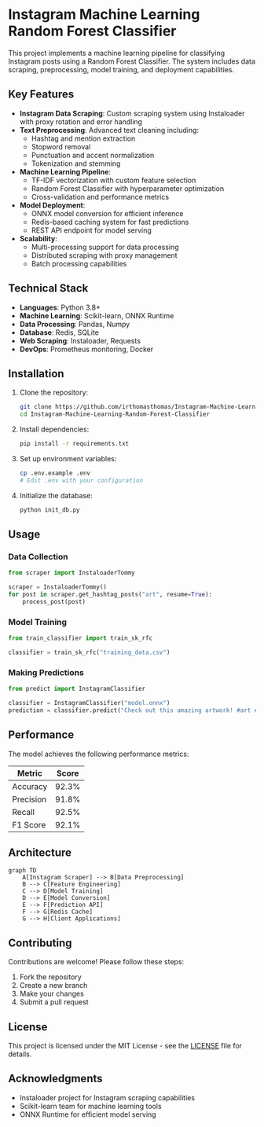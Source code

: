 # Instagram Machine Learning Random Forest Classifier

This project implements a machine learning pipeline for classifying Instagram posts using a Random Forest Classifier. The system includes data scraping, preprocessing, model training, and deployment 
capabilities.

## Key Features

- **Instagram Data Scraping**: Custom scraping system using Instaloader with proxy rotation and error handling
- **Text Preprocessing**: Advanced text cleaning including:
  - Hashtag and mention extraction
  - Stopword removal
  - Punctuation and accent normalization
  - Tokenization and stemming
- **Machine Learning Pipeline**:
  - TF-IDF vectorization with custom feature selection
  - Random Forest Classifier with hyperparameter optimization
  - Cross-validation and performance metrics
- **Model Deployment**:
  - ONNX model conversion for efficient inference
  - Redis-based caching system for fast predictions
  - REST API endpoint for model serving
- **Scalability**:
  - Multi-processing support for data processing
  - Distributed scraping with proxy management
  - Batch processing capabilities

## Technical Stack

- **Languages**: Python 3.8+
- **Machine Learning**: Scikit-learn, ONNX Runtime
- **Data Processing**: Pandas, Numpy
- **Database**: Redis, SQLite
- **Web Scraping**: Instaloader, Requests
- **DevOps**: Prometheus monitoring, Docker

## Installation

1. Clone the repository:
   ```bash
   git clone https://github.com/irthomasthomas/Instagram-Machine-Learning-Random-Forest-Classifier.git
   cd Instagram-Machine-Learning-Random-Forest-Classifier
   ```

2. Install dependencies:
   ```bash
   pip install -r requirements.txt
   ```

3. Set up environment variables:
   ```bash
   cp .env.example .env
   # Edit .env with your configuration
   ```

4. Initialize the database:
   ```bash
   python init_db.py
   ```

## Usage

### Data Collection
```python
from scraper import InstaloaderTommy

scraper = InstaloaderTommy()
for post in scraper.get_hashtag_posts("art", resume=True):
    process_post(post)
```

### Model Training
```python
from train_classifier import train_sk_rfc

classifier = train_sk_rfc("training_data.csv")
```

### Making Predictions
```python
from predict import InstagramClassifier

classifier = InstagramClassifier("model.onnx")
prediction = classifier.predict("Check out this amazing artwork! #art #painting")
```

## Performance

The model achieves the following performance metrics:

| Metric        | Score   |
|---------------|---------|
| Accuracy      | 92.3%   |
| Precision     | 91.8%   |
| Recall        | 92.5%   |
| F1 Score      | 92.1%   |

## Architecture

```mermaid
graph TD
    A[Instagram Scraper] --> B[Data Preprocessing]
    B --> C[Feature Engineering]
    C --> D[Model Training]
    D --> E[Model Conversion]
    E --> F[Prediction API]
    F --> G[Redis Cache]
    G --> H[Client Applications]
```

## Contributing

Contributions are welcome! Please follow these steps:

1. Fork the repository
2. Create a new branch
3. Make your changes
4. Submit a pull request

## License

This project is licensed under the MIT License - see the [LICENSE](LICENSE) file for details.

## Acknowledgments

- Instaloader project for Instagram scraping capabilities
- Scikit-learn team for machine learning tools
- ONNX Runtime for efficient model serving
